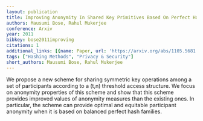 ```yaml
---
layout: publication
title: Improving Anonymity In Shared Key Primitives Based On Perfect Hash Families
authors: Mausumi Bose, Rahul Mukerjee
conference: Arxiv
year: 2011
bibkey: bose2011improving
citations: 1
additional_links: [{name: Paper, url: 'https://arxiv.org/abs/1105.5681'}]
tags: ["Hashing Methods", "Privacy & Security"]
short_authors: Mausumi Bose, Rahul Mukerjee
---
```

We propose a new scheme for sharing symmetric key operations among a set of
participants according to a (t,n) threshold access structure. We focus on
anonymity properties of this scheme and show that this scheme provides improved
values of anonymity measures than the existing ones. In particular, the scheme
can provide optimal and equitable participant anonymity when it is based on
balanced perfect hash families.